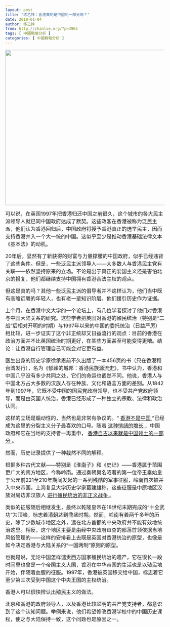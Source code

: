 ```yaml
---
layout: post
title: "练乙铮：香港真的是中国的一部分吗？"
date: 2018-01-04
author: 练乙铮
from: http://zhanlve.org/?p=3965
tags: [ 中國戰略分析 ]
categories: [ 中國戰略分析 ]
---
```


<div id="entry">
 <div class="at-above-post addthis_tool" data-url="http://zhanlve.org/?p=3965">
 </div>
 <p>
  <img alt="" class="size-full wp-image-3966" height="491" sizes="(max-width: 866px) 100vw, 866px" src="http://zhanlve.org/wp-content/uploads/2018/01/hongkong.jpg" srcset="http://zhanlve.org/wp-content/uploads/2018/01/hongkong.jpg 866w, http://zhanlve.org/wp-content/uploads/2018/01/hongkong-300x170.jpg 300w, http://zhanlve.org/wp-content/uploads/2018/01/hongkong-768x435.jpg 768w" width="866"/>
 </p>
 <p>
 </p>
 <p>
 </p>
 <p>
  <span style="font-size: 12pt;">
   可以说，在英国1997年把香港归还中国之前很久，这个城市的各大民主派领导人就已同中国政府达成了默契。这些政客在香港被称为泛民主派，他们认为香港回归后，中国政府将授予香港真正的选举民主，因而支持香港并入一个大一统的中国。这似乎至少是推动香港基础法律文本《基本法》的动机。
  </span>
 </p>
 <p>
  <span style="font-size: 12pt;">
   20年后，显然有了新获得的财富与力量撑腰的中国政府，似乎已经违背了这些条件。但是，一些泛民主派领导人——大多数人与香港民主党有关联——依然坚持原来的立场。不论是出于真正的爱国主义还是害怕北京的报复，他们都继续支持中国拥有香港合法主权的观点。
  </span>
 </p>
 <p>
  <span style="font-size: 12pt;">
   但这是真的吗？其他一些泛民主派的倡导者并不这样认为，他们当中既有高瞻远瞩的年轻人，也有老一辈知识阶层。他们援引历史作为证据。
  </span>
 </p>
 <p>
  <span style="font-size: 12pt;">
   上个月，在香港中文大学的一个论坛上，有几位学者探讨了他们对香港与中国大陆关系的研究。这些学者把英国对香港的殖民统治（特别是“二战”后相对开明的时期）与1997年以来的中国的委托统治（日益严厉）相比较，进一步证实了这个非正统却又日益流行的观点：目前的香港在政治方面并不比英国统治时期更好，在某些方面甚至可能变得更糟。结论：让香港自行管理自己可能会对它更有益。
  </span>
 </p>
 <p>
  <span style="font-size: 12pt;">
   医生出身的历史学家徐承恩前不久出版了一本456页的书（只在香港和台湾发行），名为《郁躁的城邦：香港民族源流史》，书中认为，香港和中国几乎没有多少共同之处，它们的命运也截然不同。他说，香港人与中国北方占大多数的汉族人存在种族、文化和语言方面的差别。从1842年到1997年，它既不受中国的国民党政府领导，也不受共产党政府领导，而是由英国人统治，香港已经形成了一种独立的宗教、法律和政治认同。
  </span>
 </p>
 <p>
  <span style="font-size: 12pt;">
   这样的立场是煽动性的，当然也是非常有争议的。“
   <a href="https://www.nytimes.com/2016/11/16/world/asia/china-hong-kong-sixtus-leung-yau-wai-ching-oath.html" rel="nofollow" target="_blank">
    香港不是中国
   </a>
   ”已经成为这里的分裂主义分子最喜欢的口号。随着
   <a href="http://www.scmp.com/news/hong-kong/politics/article/2097196/hong-kong-youth-warned-ideas-about-separatism" rel="nofollow" target="_blank">
    这种情绪的增长
   </a>
   ，中国政府和它在当地的支持者一再重申，
   <a href="https://www.hongkongfp.com/2016/03/15/hong-kong-a-part-of-china-since-ancient-times-cy-cites-basic-law-amid-independence-debate/" rel="nofollow" target="_blank">
    香港自古以来就是中国领土的一部分
   </a>
   。
  </span>
 </p>
 <p>
  <span style="font-size: 12pt;">
   然而，历史记录提供了一种截然不同的解释。
  </span>
 </p>
 <p>
  <span style="font-size: 12pt;">
   根据多种古代文献——特别是《淮南子》和《史记》——香港属于范围更广大的南方地区，今称岭南。通过秦朝臭名昭著的第一位帝王秦始皇于公元前221至210年期间发起的一系列残酷的军事征服，岭南首次被并入中央帝国。上海复旦大学历史学家葛建雄称，这些征服是中原地区汉族对周边非汉族人
   <a href="http://www.people.com.cn/GB/14738/25835/1987848.html" rel="nofollow" target="_blank">
    进行殖民统治的非正义战争
   </a>
   。
  </span>
 </p>
 <p>
  <span style="font-size: 12pt;">
   类似的征服随后相继发生，最终以乾隆皇帝在18世纪末期完成的“十全武功”为顶峰，标志着清朝达到鼎盛时期。然而，岭南有着两千多年的历史，除了少数城市地区之外，远在北方首都的中央政府并不能有效地统治这里。相反，这个地区主要是由经中央政府审查的部落首领依据当地风俗管理的——这样的安排看上去既是英国对香港统治的原型，也像是如今决定香港与大陆关系的“一国两制”原则的原型。
  </span>
 </p>
 <p>
  <span style="font-size: 12pt;">
   也就是说，无论中国怎样谴责西方国家殖民统治的遗产，它在很长一段时间里也曾是一个帝国主义大国，香港在中华帝国的生活也是以殖民地开始，伴随着血腥的征服。1997年，香港被英国移交给中国，标志着它至少第三次受到中国这个中央王国的主权统治。
  </span>
 </p>
 <p>
  <span style="font-size: 12pt;">
   香港人可以很快辨认出殖民主义的做法。
  </span>
 </p>
 <section class="article-body">
  <span style="font-size: 12pt;">
   北京和香港的政府领导人，以及香港比较聪明的共产党支持者，都意识到了这个认知问题。举例来说，他们希望修改香港学校中的中国历史课程，使之与大陆保持一致，这个问题也是原因之一。
  </span>
 </section>
</div>
